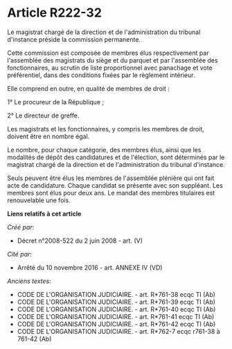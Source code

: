# Article R222-32

Le magistrat chargé de la direction et de l'administration du tribunal d'instance préside la commission permanente.

Cette commission est composée de membres élus respectivement par l'assemblée des magistrats du siège et du parquet et par
l'assemblée des fonctionnaires, au scrutin de liste proportionnel avec panachage et vote préférentiel, dans des conditions
fixées par le règlement intérieur.

Elle comprend en outre, en qualité de membres de droit :

1° Le procureur de la République ;

2° Le directeur de greffe.

Les magistrats et les fonctionnaires, y compris les membres de droit, doivent être en nombre égal.

Le nombre, pour chaque catégorie, des membres élus, ainsi que les modalités de dépôt des candidatures et de l'élection, sont
déterminés par le magistrat chargé de la direction et de l'administration du tribunal d'instance.

Seuls peuvent être élus les membres de l'assemblée plénière qui ont fait acte de candidature. Chaque candidat se présente
avec son suppléant. Les membres sont élus pour deux ans. Le mandat des membres titulaires est renouvelable une fois.

**Liens relatifs à cet article**

_Créé par_:

  - Décret n°2008-522 du 2 juin 2008 - art. (V)

_Cité par_:

  - Arrêté du 10 novembre 2016 - art. ANNEXE IV (VD)

_Anciens textes_:

  - CODE DE L'ORGANISATION JUDICIAIRE. - art. R*761-38 ecqc TI (Ab)
  - CODE DE L'ORGANISATION JUDICIAIRE. - art. R*761-39 ecqc TI (Ab)
  - CODE DE L'ORGANISATION JUDICIAIRE. - art. R*761-40 ecqc TI (Ab)
  - CODE DE L'ORGANISATION JUDICIAIRE. - art. R*761-41 ecqc TI (Ab)
  - CODE DE L'ORGANISATION JUDICIAIRE. - art. R*761-42 ecqc TI (Ab)
  - CODE DE L'ORGANISATION JUDICIAIRE. - art. R*762-7 ecqc r761-38 à 761-42 (Ab)
